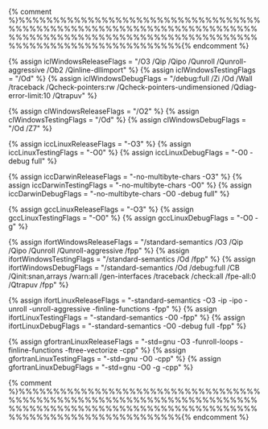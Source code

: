 {% comment %}%%%%%%%%%%%%%%%%%%%%%%%%%%%%%%%%%%%%%%%%%%%%%%%%%%%%%%%%%%%%%%%%%%%%%%%%%%%%%%%%%%%%%%%%%%%%%%%%%%%%%%%%%%%%%%%%%%%%%%%%%%%%%%%%%%%%{% endcomment %}

{% assign iclWindowsReleaseFlags = "/O3 /Qip /Qipo /Qunroll /Qunroll-aggressive /Ob2 /Qinline-dllimport" %}
{% assign iclWindowsTestingFlags = "/Od" %}
{% assign iclWindowsDebugFlags   = "/debug:full /Zi /Od /Wall /traceback /Qcheck-pointers:rw /Qcheck-pointers-undimensioned /Qdiag-error-limit:10 /Qtrapuv" %}

{% assign clWindowsReleaseFlags  = "/O2" %}
{% assign clWindowsTestingFlags  = "/Od" %}
{% assign clWindowsDebugFlags    = "/Od /Z7" %}

{% assign iccLinuxReleaseFlags = "-O3" %}
{% assign iccLinuxTestingFlags = "-O0" %}
{% assign iccLinuxDebugFlags   = "-O0 -debug full" %}

{% assign iccDarwinReleaseFlags = "-no-multibyte-chars -O3" %}
{% assign iccDarwinTestingFlags = "-no-multibyte-chars -O0" %}
{% assign iccDarwinDebugFlags   = "-no-multibyte-chars -O0 -debug full" %}

{% assign gccLinuxReleaseFlags = "-O3" %}
{% assign gccLinuxTestingFlags = "-O0" %}
{% assign gccLinuxDebugFlags   = "-O0 -g" %}

{% assign ifortWindowsReleaseFlags = "/standard-semantics /O3 /Qip /Qipo /Qunroll /Qunroll-aggressive /fpp" %}
{% assign ifortWindowsTestingFlags = "/standard-semantics /Od /fpp" %}
{% assign ifortWindowsDebugFlags   = "/standard-semantics /Od /debug:full /CB /Qinit:snan,arrays /warn:all /gen-interfaces /traceback /check:all /fpe-all:0 /Qtrapuv /fpp" %}

{% assign ifortLinuxReleaseFlags = "-standard-semantics -O3 -ip -ipo -unroll -unroll-aggressive -finline-functions -fpp" %}
{% assign ifortLinuxTestingFlags = "-standard-semantics -O0 -fpp" %}
{% assign ifortLinuxDebugFlags   = "-standard-semantics -O0 -debug full -fpp" %}

{% assign gfortranLinuxReleaseFlags = "-std=gnu -O3 -funroll-loops -finline-functions -ftree-vectorize -cpp" %}
{% assign gfortranLinuxTestingFlags = "-std=gnu -O0 -cpp" %}
{% assign gfortranLinuxDebugFlags   = "-std=gnu -O0 -g -cpp" %}

{% comment %}%%%%%%%%%%%%%%%%%%%%%%%%%%%%%%%%%%%%%%%%%%%%%%%%%%%%%%%%%%%%%%%%%%%%%%%%%%%%%%%%%%%%%%%%%%%%%%%%%%%%%%%%%%%%%%%%%%%%%%%%%%%%%%%%%%%%{% endcomment %}
